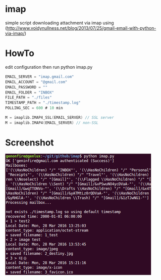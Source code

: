 # imap
simple script downloading attachment via imap using
(http://www.voidynullness.net/blog/2013/07/25/gmail-email-with-python-via-imap/)

# HowTo
edit configuration then run python imap.py

```c
EMAIL_SERVER = "imap.gmail.com"
EMAIL_ACCOUNT = "@gmail.com"
EMAIL_PASSWORD = ""
EMAIL_FOLDER = "INBOX"
FILE_PATH = "./files"
TIMESTAMP_PATH = "./timestamp.log"
POLLING_SEC = 600 # 10 min
```

```c
M = imaplib.IMAP4_SSL(EMAIL_SERVER) // SSL server
M = imaplib.IMAP4(EMAIL_SERVER) // non-SSL
```

# Screenshot
![screenshot](./imap.png?raw=true "screenshot")
